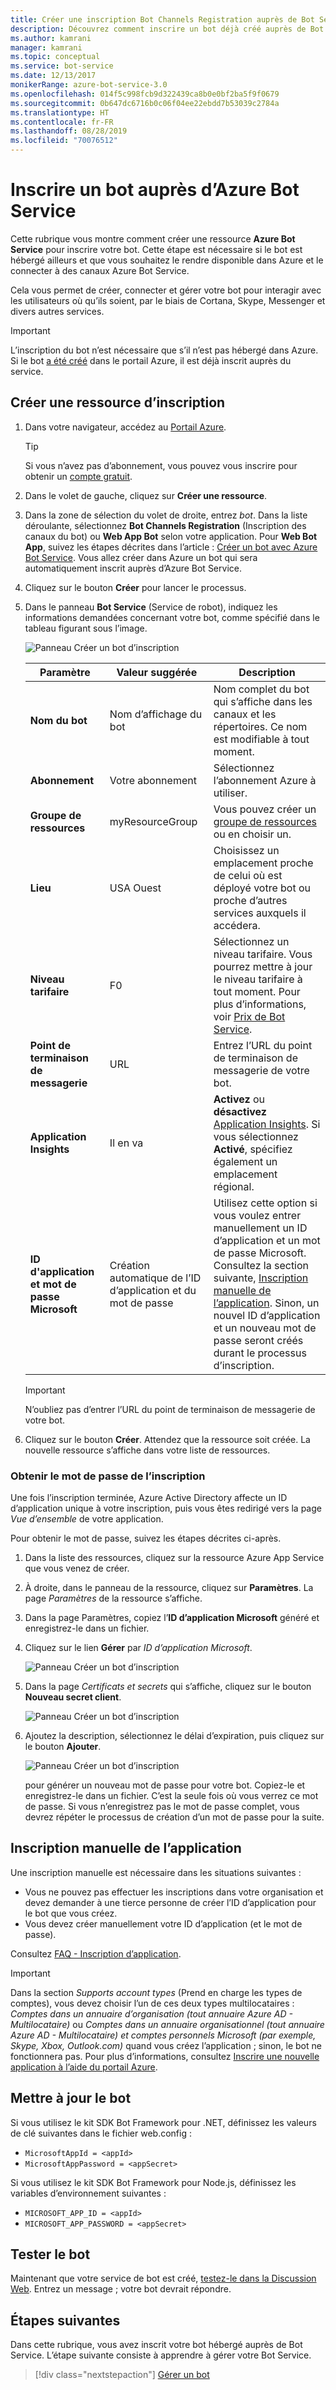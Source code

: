 ```yaml
---
title: Créer une inscription Bot Channels Registration auprès de Bot Service | Microsoft Docs
description: Découvrez comment inscrire un bot déjà créé auprès de Bot Service.
ms.author: kamrani
manager: kamrani
ms.topic: conceptual
ms.service: bot-service
ms.date: 12/13/2017
monikerRange: azure-bot-service-3.0
ms.openlocfilehash: 014f5c998fcb9d322439ca8b0e0bf2ba5f9f0679
ms.sourcegitcommit: 0b647dc6716b0c06f04ee22ebdd7b53039c2784a
ms.translationtype: HT
ms.contentlocale: fr-FR
ms.lasthandoff: 08/28/2019
ms.locfileid: "70076512"
---
```

# <a name="register-a-bot-with-azure-bot-service"></a>Inscrire un bot auprès d’Azure Bot Service

Cette rubrique vous montre comment créer une ressource **Azure Bot Service** pour inscrire votre bot. Cette étape est nécessaire si le bot est hébergé ailleurs et que vous souhaitez le rendre disponible dans Azure et le connecter à des canaux Azure Bot Service.

Cela vous permet de créer, connecter et gérer votre bot pour interagir avec les utilisateurs où qu’ils soient, par le biais de Cortana, Skype, Messenger et divers autres services.

> [!IMPORTANT] 
> L’inscription du bot n’est nécessaire que s’il n’est pas hébergé dans Azure. Si le bot [a été créé](v4sdk/abs-quickstart.md) dans le portail Azure, il est déjà inscrit auprès du service.

## <a name="create-a-registration-resource"></a>Créer une ressource d’inscription

1. Dans votre navigateur, accédez au [Portail Azure](https://ms.portal.azure.com).

    > [!TIP]
    > Si vous n’avez pas d’abonnement, vous pouvez vous inscrire pour obtenir un <a href="https://azure.microsoft.com/free/" target="_blank">compte gratuit</a>.

1. Dans le volet de gauche, cliquez sur **Créer une ressource**.
1. Dans la zone de sélection du volet de droite, entrez *bot*. Dans la liste déroulante, sélectionnez **Bot Channels Registration** (Inscription des canaux du bot) ou **Web App Bot** selon votre application.
Pour **Web Bot App**, suivez les étapes décrites dans l’article : [Créer un bot avec Azure Bot Service](v4sdk/abs-quickstart.md). Vous allez créer dans Azure un bot qui sera automatiquement inscrit auprès d’Azure Bot Service.
1. Cliquez sur le bouton **Créer** pour lancer le processus.
1. Dans le panneau **Bot Service** (Service de robot), indiquez les informations demandées concernant votre bot, comme spécifié dans le tableau figurant sous l’image.  

   ![Panneau Créer un bot d’inscription](media/azure-bot-quickstarts/registration-create-bot-service-blade.png)

   |Paramètre |Valeur suggérée|Description|
   |---|---|--|
   |**Nom du bot** <img width="300px">|Nom d’affichage du bot|Nom complet du bot qui s’affiche dans les canaux et les répertoires. Ce nom est modifiable à tout moment.|
   |**Abonnement**|Votre abonnement|Sélectionnez l’abonnement Azure à utiliser.|
   |**Groupe de ressources**|myResourceGroup|Vous pouvez créer un [groupe de ressources](/azure/azure-resource-manager/resource-group-overview#resource-groups) ou en choisir un.|
   |**Lieu**|USA Ouest|Choisissez un emplacement proche de celui où est déployé votre bot ou proche d’autres services auxquels il accédera.|
   |**Niveau tarifaire**|F0|Sélectionnez un niveau tarifaire. Vous pourrez mettre à jour le niveau tarifaire à tout moment. Pour plus d’informations, voir [Prix de Bot Service](https://azure.microsoft.com/pricing/details/bot-service/).|
   |**Point de terminaison de messagerie**|URL|Entrez l’URL du point de terminaison de messagerie de votre bot.|
   |**Application Insights**|Il en va| **Activez** ou **désactivez** [Application Insights](bot-service-manage-analytics.md). Si vous sélectionnez **Activé**, spécifiez également un emplacement régional. |
   |**ID d'application et mot de passe Microsoft**| Création automatique de l’ID d’application et du mot de passe |Utilisez cette option si vous voulez entrer manuellement un ID d’application et un mot de passe Microsoft. Consultez la section suivante, [Inscription manuelle de l’application](#manual-app-registration). Sinon, un nouvel ID d’application et un nouveau mot de passe seront créés durant le processus d’inscription. |

    > [!IMPORTANT]
    > N’oubliez pas d’entrer l’URL du point de terminaison de messagerie de votre bot.

1. Cliquez sur le bouton **Créer**. Attendez que la ressource soit créée. La nouvelle ressource s’affiche dans votre liste de ressources.

### <a name="get-registration-password"></a>Obtenir le mot de passe de l’inscription

Une fois l’inscription terminée, Azure Active Directory affecte un ID d’application unique à votre inscription, puis vous êtes redirigé vers la page *Vue d’ensemble* de votre application.

Pour obtenir le mot de passe, suivez les étapes décrites ci-après.

1. Dans la liste des ressources, cliquez sur la ressource Azure App Service que vous venez de créer.
1. À droite, dans le panneau de la ressource, cliquez sur **Paramètres**. La page *Paramètres* de la ressource s’affiche.
1. Dans la page Paramètres, copiez l’**ID d’application Microsoft** généré et enregistrez-le dans un fichier.
1. Cliquez sur le lien **Gérer** par *ID d’application Microsoft*.

    ![Panneau Créer un bot d’inscription](media/azure-bot-quickstarts/bot-channels-registration-app-settings.png)

1. Dans la page *Certificats et secrets* qui s’affiche, cliquez sur le bouton **Nouveau secret client**.

    ![Panneau Créer un bot d’inscription](media/azure-bot-quickstarts/bot-channels-registration-app-secrets.png)

1. Ajoutez la description, sélectionnez le délai d’expiration, puis cliquez sur le bouton **Ajouter**.

    ![Panneau Créer un bot d’inscription](media/azure-bot-quickstarts/bot-channels-registration-app-secrets-create.png)

    pour générer un nouveau mot de passe pour votre bot. Copiez-le et enregistrez-le dans un fichier. C’est la seule fois où vous verrez ce mot de passe. Si vous n’enregistrez pas le mot de passe complet, vous devrez répéter le processus de création d’un mot de passe pour la suite.

## <a name="manual-app-registration"></a>Inscription manuelle de l’application

Une inscription manuelle est nécessaire dans les situations suivantes :

- Vous ne pouvez pas effectuer les inscriptions dans votre organisation et devez demander à une tierce personne de créer l’ID d’application pour le bot que vous créez.
- Vous devez créer manuellement votre ID d’application (et le mot de passe).

Consultez [FAQ - Inscription d’application](bot-service-resources-bot-framework-faq.md#app-registration).

> [!IMPORTANT]
> Dans la section *Supports account types* (Prend en charge les types de comptes), vous devez choisir l’un de ces deux types multilocataires : *Comptes dans un annuaire d’organisation (tout annuaire Azure AD - Multilocataire)* ou *Comptes dans un annuaire organisationnel (tout annuaire Azure AD - Multilocataire) et comptes personnels Microsoft (par exemple, Skype, Xbox, Outlook.com)*  quand vous créez l’application ; sinon, le bot ne fonctionnera pas. Pour plus d’informations, consultez [Inscrire une nouvelle application à l’aide du portail Azure](https://docs.microsoft.com/en-us/azure/active-directory/develop/quickstart-register-app#register-a-new-application-using-the-azure-portal).

## <a name="update-the-bot"></a>Mettre à jour le bot

Si vous utilisez le kit SDK Bot Framework pour .NET, définissez les valeurs de clé suivantes dans le fichier web.config :

- `MicrosoftAppId = <appId>`
- `MicrosoftAppPassword = <appSecret>`

Si vous utilisez le kit SDK Bot Framework pour Node.js, définissez les variables d’environnement suivantes :

- `MICROSOFT_APP_ID = <appId>`
- `MICROSOFT_APP_PASSWORD = <appSecret>`

## <a name="test-the-bot"></a>Tester le bot

Maintenant que votre service de bot est créé, [testez-le dans la Discussion Web](bot-service-manage-test-webchat.md). Entrez un message ; votre bot devrait répondre.

## <a name="next-steps"></a>Étapes suivantes

Dans cette rubrique, vous avez inscrit votre bot hébergé auprès de Bot Service. L’étape suivante consiste à apprendre à gérer votre Bot Service.

> [!div class="nextstepaction"]
> [Gérer un bot](bot-service-manage-overview.md)
